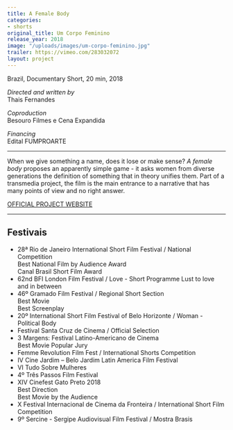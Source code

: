 ```yaml
---
title: A Female Body
categories:
- shorts
original_title: Um Corpo Feminino
release_year: 2018
image: "/uploads/images/um-corpo-feminino.jpg"
trailer: https://vimeo.com/283032072
layout: project
---
```


Brazil, Documentary Short, 20 min, 2018

_Directed and written by_  
Thais Fernandes

_Coproduction_  
Besouro Filmes e Cena Expandida

_Financing_  
Edital FUMPROARTE

---

When we give something a name, does it lose or make sense? _A female body_ proposes an apparently simple game - it asks women from diverse generations the definition of something that in theory unifies them. Part of a transmedia project, the film is the main entrance to a narrative that has many points of view and no right answer.

[OFFICIAL PROJECT WEBSITE](http://www.afemalebodyproject.com/index-port.php#top)

---

## Festivais

- 28ª Rio de Janeiro International Short Film Festival / National Competition  
  Best National Film by Audience Award  
  Canal Brasil Short Film Award
- 62nd BFI London Film Festival / Love - Short Programme Lust to love and in between
- 46º Gramado Film Festival / Regional Short Section  
  Best Movie  
  Best Screenplay
- 20º International Short Film Festival of Belo Horizonte / Woman - Political Body
- Festival Santa Cruz de Cinema / Official Selection
- 3 Margens: Festival Latino-Americano de Cinema  
  Best Movie Popular Jury
- Femme Revolution Film Fest / International Shorts Competition
- IV Cine Jardim – Belo Jardim Latin America Film Festival
- VI Tudo Sobre Mulheres
- 4º Três Passos Film Festival
- XIV Cinefest Gato Preto 2018  
  Best Direction  
  Best Movie by the Audience
- X Festival Internacional de Cinema da Fronteira / International Short Film Competition
- 9º Sercine - Sergipe Audiovisual Film Festival / Mostra Brasis
